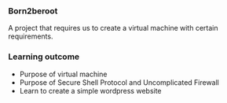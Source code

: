 ### Born2beroot
A project that requires us to create a virtual machine with certain requirements.

### Learning outcome
- Purpose of virtual machine
- Purpose of Secure Shell Protocol and Uncomplicated Firewall
- Learn to create a simple wordpress website
